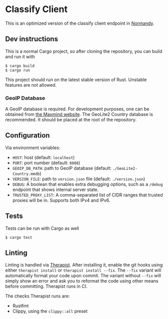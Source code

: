 # Classify Client

This is an optimized version of the classify client endpoint in [Normandy](https://github.com/mozilla/normandy).

## Dev instructions

This is a normal Cargo project, so after cloning the repository, you can build and run it with

```shell
$ cargo build
$ cargo run
```

This project should run on the latest stable version of Rust. Unstable features are not allowed.

### GeoIP Database

A GeoIP database is required. For development purposes, one can be obtained from [the Maxmind website](https://dev.maxmind.com/geoip/geoip2/geolite2/). The GeoLite2 Country database is recommended. It should be placed at the root of the repository.

## Configuration

Via environment variables:

- `HOST`: host (default: `localhost`)
- `PORT`: port number (default: `8080`)
- `GEOIP_DB_PATH`: path to GeoIP database (default: `./GeoLite2-Country.mmdb`)
- `VERSION_FILE`: path to `version.json` file (default: `./version.json`)
- `DEBUG`: A boolean that enables extra debugging options, such as a `/debug`
    endpoint that shows internal server state.
- `TRUSTED_PROXY_LIST`: A comma-separated list of CIDR ranges that trusted
    proxies will be in. Supports both IPv4 and IPv6.

## Tests

Tests can be run with Cargo as well

```shell
$ cargo test
```

## Linting

Linting is handled via
[Therapist](https://therapist.readthedocs.io/en/latest/). After installing it,
enable the git hooks using either `therapist install` or `therapist install
--fix`. The `--fix` variant will automatically format your code upon commit.
The variant without `--fix` will simply show an error and ask you to reformat
the code using other means before committing.  Therapist runs in CI.

The checks Therapist runs are:

* Rustfmt
* Clippy, using the `clippy::all` preset

